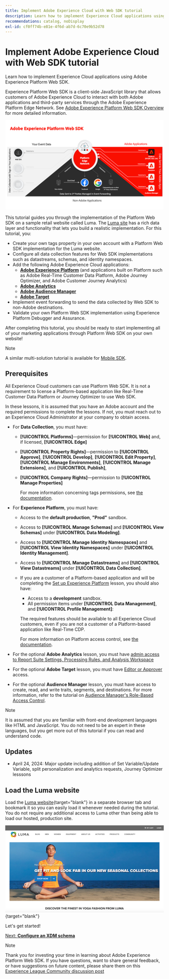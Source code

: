 ```yaml
---
title: Implement Adobe Experience Cloud with Web SDK tutorial
description: Learn how to implement Experience Cloud applications using Adobe Experience Platform Web SDK.
recommendations: catalog, noDisplay
exl-id: cf0ff74b-e81e-4f6d-ab7d-6c70e9b52d78
---
```

# Implement Adobe Experience Cloud with Web SDK tutorial

Learn how to implement Experience Cloud applications using Adobe Experience Platform Web SDK.

Experience Platform Web SDK is a client-side JavaScript library that allows customers of Adobe Experience Cloud to interact with both Adobe applications and third-party services through the Adobe Experience Platform Edge Network. See [Adobe Experience Platform Web SDK Overview](https://experienceleague.adobe.com/docs/experience-platform/edge/home.html) for more detailed information.

![Experience Platform Web SDK architecture](assets/dc-websdk.png)

This tutorial guides you through the implementation of the Platform Web SDK on a sample retail website called Luma. The [Luma site](https://luma.enablementadobe.com/content/luma/us/en.html) has a rich data layer and functionality that lets you build a realistic implementation. For this tutorial, you:

* Create your own tags property in your own account with a Platform Web SDK implementation for the Luma website.
* Configure all data collection features for Web SDK implementations such as datastreams, schemas, and identity namespaces.
* Add the following Adobe Experience Cloud applications:
  * **[Adobe Experience Platform](setup-experience-platform.md)** (and applications built on Platform such as Adobe Real-Time Customer Data Platform, Adobe Journey Optimizer, and Adobe Customer Journey Analytics)
  * **[Adobe Analytics](setup-analytics.md)**
  * **[Adobe Audience Manager](setup-audience-manager.md)**
  * **[Adobe Target](setup-target.md)**
* Implement event forwarding to send the data collected by Web SDK to non-Adobe destinations.
* Validate your own Platform Web SDK implementation using Experience Platform Debugger and Assurance.

After completing this tutorial, you should be ready to start implementing all of your marketing applications through Platform Web SDK on your own website!


>[!NOTE]
>
>A similar multi-solution tutorial is available for [Mobile SDK](../tutorial-mobile-sdk/overview.md).

## Prerequisites

All Experience Cloud customers can use Platform Web SDK. It is not a requirement to license a Platform-based application like Real-Time Customer Data Platform or Journey Optimizer to use Web SDK.

In these lessons, it is assumed that you have an Adobe account and the required permissions to complete the lessons. If not, you must reach out to an Experience Cloud Administrator at your company to obtain access.

* For **Data Collection**, you must have:
  * **[!UICONTROL Platforms]**&mdash;permission for **[!UICONTROL Web]** and, if licensed, **[!UICONTROL Edge]**
  * **[!UICONTROL Property Rights]**&mdash;permission to **[!UICONTROL Approve]**, **[!UICONTROL Develop]**, **[!UICONTROL Edit Property]**, **[!UICONTROL Manage Environments]**, **[!UICONTROL Manage Extensions]**, and **[!UICONTROL Publish]**, 
  * **[!UICONTROL Company Rights]**&mdash;permission to **[!UICONTROL Manage Properties]**
  
    For more information concerning tags permissions, see [the documentation](https://experienceleague.adobe.com/docs/experience-platform/tags/admin/user-permissions.html).

* For **Experience Platform**, you must have:

  * Access to the **default production**, **"Prod"** sandbox. 
  * Access to **[!UICONTROL Manage Schemas]** and **[!UICONTROL View Schemas]** under **[!UICONTROL Data Modeling]**.
  * Access to **[!UICONTROL Manage Identity Namespaces]** and **[!UICONTROL View Identity Namespaces]** under **[!UICONTROL Identity Management]**.
  * Access to **[!UICONTROL Manage Datastreams]** and **[!UICONTROL View Datastreams]** under **[!UICONTROL Data Collection]**.
  * If you are a customer of a Platform-based application and will be completing the [Set up Experience Platform](setup-experience-platform.md) lesson, you should also have:
    * Access to a **development** sandbox.
    * All permission items under **[!UICONTROL Data Management]**, and **[!UICONTROL Profile Management]**:

    The required features should be available to all Experience Cloud customers, even if you are not a customer of a Platform-based application like Real-Time CDP.

    For more information on Platform access control, see [the documentation](https://experienceleague.adobe.com/docs/experience-platform/access-control/home.html).  

* For the optional **Adobe Analytics** lesson, you must have [admin access to Report Suite Settings, Processing Rules, and Analysis Workspace](https://experienceleague.adobe.com/docs/analytics/admin/admin-console/home.html)

* For the optional **Adobe Target** lesson, you must have [Editor or Approver](https://experienceleague.adobe.com/docs/target/using/administer/manage-users/enterprise/properties-overview.html#section_8C425E43E5DD4111BBFC734A2B7ABC80) access.

* For the optional **Audience Manager** lesson, you must have access to create, read, and write traits, segments, and destinations. For more information, refer to the tutorial on [Audience Manager's Role-Based Access Control](https://experienceleague.adobe.com/docs/audience-manager-learn/tutorials/setup-and-admin/user-management/setting-permissions-with-role-based-access-control.html?lang=en).


>[!NOTE]
>
>It is assumed that you are familiar with front-end development languages like HTML and JavaScript. You do not need to be an expert in these languages, but you get more out of this tutorial if you can read and understand code.

## Updates

* April 24, 2024: Major update including addition of Set Variable/Update Variable, split personalization and analytics requests, Journey Optimizer lesssons

## Load the Luma website

Load the [Luma website](https://luma.enablementadobe.com/content/luma/us/en.html){target="blank"} in a separate browser tab and bookmark it so you can easily load it whenever needed during the tutorial. You do not require any additional access to Luma other than being able to load our hosted, production site.

[![Luma website](assets/old-overview-luma.png)](https://luma.enablementadobe.com/content/luma/us/en.html){target="blank"} 

Let's get started!

[Next: **Configure an XDM schema**](configure-schemas.md)

>[!NOTE]
>
>Thank you for investing your time in learning about Adobe Experience Platform Web SDK. If you have questions, want to share general feedback, or have suggestions on future content, please share them on this [Experience League Community discussion post](https://experienceleaguecommunities.adobe.com/t5/adobe-experience-platform-launch/tutorial-discussion-implement-adobe-experience-cloud-with-web/td-p/444996)
